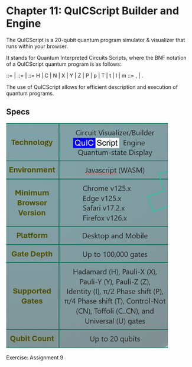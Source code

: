 # Chapter 11: QuICScript Builder and Engine

The QuICScript is a 20-qubit quantum program simulator & visualizer that runs within your browser.

It stands for Quantum Interpreted Circuits Scripts, where the BNF notation of a QuICScript quantum program is as follows:

<Program> ::= <Gate sequence> | <Program><Delim><Gate sequence>
<Gate sequence> ::= <Gate> | <Gate><Gate sequence>
<Gate> ::= H | C | N | X | Y | Z | P | p | T | t | I | m
<Delim> ::= , | .

The use of QuICScript allows for efficient description and execution of quantum programs.

## Specs

![Specs](/figures/specs.png)

Exercise: Assignment 9
